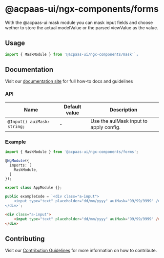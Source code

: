 # @acpaas-ui/ngx-components/forms

With the @acpaas-ui mask module you can mask input fields and choose wether to store the actual modelValue or the parsed viewValue as the value.

## Usage

```typescript
import { MaskModule } from '@acpaas-ui/ngx-components/mask'`;
```

## Documentation

Visit our [documentation site](https://acpaas-ui.digipolis.be/) for full how-to docs and guidelines

### API

| Name         | Default value | Description |
| -----------  | ------ | -------------------------- |
| `@Input() auiMask: string;` | - | Use the auiMask input to apply config. |

### Example

```typescript
import { MaskModule } from '@acpaas-ui/ngx-components/forms';

@NgModule({
  imports: [
    MaskModule,
  ]
});

export class AppModule {};
```

```typescript
public exampleCode = `<div class="a-input">
	<input type="text" placeholder="dd/mm/yyyy" auiMask="99/99/9999" />
</div>`;
```

```html
<div class="a-input">
    <input type="text" placeholder="dd/mm/yyyy" auiMask="99/99/9999" />
</div>
```

## Contributing

Visit our [Contribution Guidelines](../../../../../CONTRIBUTING.md) for more information on how to contribute.
